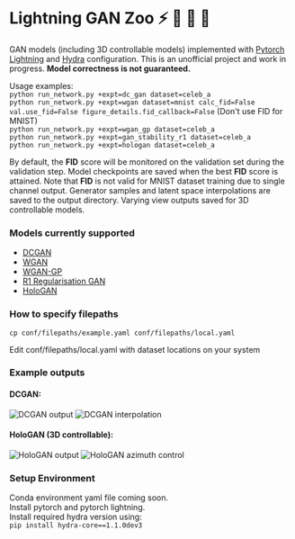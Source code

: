 # Lightning GAN Zoo :zap: :elephant: :penguin: :panda_face:
GAN models (including 3D controllable models) implemented with [Pytorch Lightning](https://www.pytorchlightning.ai/) and [Hydra](https://hydra.cc/) configuration.
This is an unofficial project and work in progress. **Model correctness is not guaranteed.**

Usage examples:<br/>
```python run_network.py +expt=dc_gan dataset=celeb_a```<br/>
```python run_network.py +expt=wgan dataset=mnist calc_fid=False val.use_fid=False figure_details.fid_callback=False``` (Don't use FID for MNIST) <br/>
```python run_network.py +expt=wgan_gp dataset=celeb_a```<br/>
```python run_network.py +expt=gan_stability_r1 dataset=celeb_a```<br/>
```python run_network.py +expt=hologan dataset=celeb_a```<br/>

By default, the **FID** score will be monitored on the validation set during the validation step. Model checkpoints are saved when the best **FID** score is attained. Note that **FID** is not valid for MNIST dataset training due to single channel output.
Generator samples and latent space interpolations are saved to the output directory. Varying view outputs saved for 3D controllable models.

### Models currently supported
- [DCGAN](https://arxiv.org/abs/1511.06434v2)
- [WGAN](https://arxiv.org/abs/1701.07875v3)
- [WGAN-GP](https://arxiv.org/abs/1704.00028v3)
- [R1 Regularisation GAN](https://github.com/LMescheder/GAN_stability)
- [HoloGAN](https://www.monkeyoverflow.com/hologan-unsupervised-learning-of-3d-representations-from-natural-images/)

### How to specify filepaths
```cp conf/filepaths/example.yaml conf/filepaths/local.yaml```

Edit conf/filepaths/local.yaml with dataset locations on your system

### Example outputs
#### DCGAN:
![DCGAN output](/examples/dc_gan.png)
![DCGAN interpolation](/examples/dc_gan_interpolation.gif)

#### HoloGAN (3D controllable):
![HoloGAN output](/examples/hologan.png)
![HoloGAN azimuth control](/examples/hologan_azimuth.gif)

### Setup Environment
Conda environment yaml file coming soon.<br />
Install pytorch and pytorch lightning.<br />
Install required hydra version using:<br />
``` pip install hydra-core==1.1.0dev3 ```
